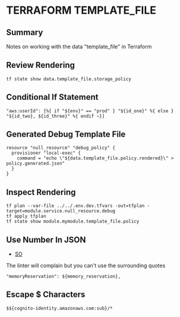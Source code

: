 # TERRAFORM TEMPLATE_FILE

## Summary

Notes on working with the data "template_file" in Terraform

## Review Rendering

```console
tf state show data.template_file.storage_policy
```

## Conditional If Statement

```hcl
"aws:userId": [%{ if "${env}" == "prod" } "${id_one}" %{ else } "${id_two}, ${id_three}" %{ endif ~}]
```

## Generated Debug Template File

```hcl
resource "null_resource" "debug_policy" {
  provisioner "local-exec" {
    command = "echo \"${data.template_file.policy.rendered}\" > policy.generated.json"
  }
}
```

## Inspect Rendering

```console
tf plan --var-file ../../.env.dev.tfvars -out=tfplan -target=module.service.null_resource.debug
tf apply tfplan
tf state show module.mymodule.template_file.policy
```

## Use Number In JSON

- [SO](https://stackoverflow.com/questions/50021600/terraform-interpolation-to-json-file-when-json-requires-value-to-be-integer)

The linter will complain but you can't use the surrounding quotes

```hcl
"memoryReservation": ${memory_reservation},
```

## Escape \$ Characters

```hcl
$${cognito-identity.amazonaws.com:sub}/*
```
